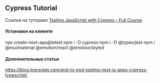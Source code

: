 ## Cypress Tutorial

Ссылка на туториал [Testing JavaScript with Cypress – Full Course](https://www.youtube.com/watch?v=u8vMu7viCm8).

#### Установки на клиенте
npx create-next-app@latest
npm i -D cypress
npm i -D @types/jest
npm i @mui/material @emotion/react @emotion/styled


#### Дополнительные статьи

https://blog.logrocket.com/end-to-end-testing-next-js-apps-cypress-typescript/